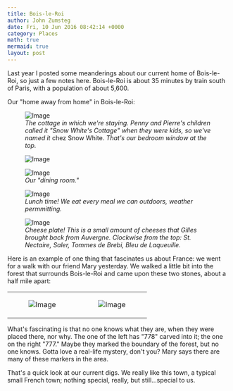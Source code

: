 ```yaml
---
title: Bois-le-Roi
author: John Zumsteg
date: Fri, 10 Jun 2016 08:42:14 +0000
category: Places
math: true
mermaid: true
layout: post
---
```

Last year I posted some meanderings about our current home of Bois-le-Roi, so just a few notes here. Bois-le-Roi is about 35 minutes by train south of Paris, with a population of about 5,600.

Our "home away from home" in Bois-le-Roi:

<figure class = "landscape">
	<img src="{{"/assets/images/2016/06/DSC09988.jpg" | prepend: site.baseurl  }}" alt="Image" />
	<figcaption><em>The cottage in which we're staying. Penny and Pierre's children called it "Snow White's Cottage" when they were kids, so we've named it </em>chez Snow White.<em>  That's our bedroom window at the top.</em></figcaption>
</figure>



<figure class = "portrait">
	<img src="{{"/assets/images/2016/06/DSC09987.jpg" | prepend: site.baseurl  }}" alt="Image" />
	<figcaption></figcaption>
</figure>



<figure class = "landscape">
	<img src="{{"/assets/images/2016/06/DSC09990.jpg" | prepend: site.baseurl  }}" alt="Image" />
	<figcaption><em>Our "dining room."</em></figcaption>
</figure>



<figure class = "landscape">
	<img src="{{"/assets/images/2016/06/DSC09980.jpg" | prepend: site.baseurl  }}" alt="Image" />
	<figcaption><em>Lunch time! We eat every meal we can outdoors, weather permmitting.</em></figcaption>
</figure>



<figure class = "landscape">
	<img src="{{"/assets/images/2016/06/DSC09981.jpg" | prepend: site.baseurl  }}" alt="Image" />
	<figcaption><em>Cheese plate! This is a small amount of cheeses that Gilles brought back from Auvergne. Clockwise from the top: St. Nectaire, Saler, Tommes de Brebi, Bleu de Laqueuille.</em></figcaption>
</figure>



Here is an example of one thing that fascinates us about France: we went for a walk with our friend Mary yesterday. We walked a little bit into the forest that surrounds Bois-le-Roi and came upon these two stones, about a half mile apart:
<table>
<tbody>
<tr>
<td><figure class = "portrait">
	<img src="{{"/assets/images/2016/06/DSC09982.jpg" | prepend: site.baseurl  }}" alt="Image" />
	<figcaption></figcaption>
</figure>

</td>
<td><figure class = "portrait">
	<img src="{{"/assets/images/2016/06/DSC09983.jpg" | prepend: site.baseurl  }}" alt="Image" />
	<figcaption></figcaption>
</figure>

</td>
</tr>
</tbody>
</table>
What's fascinating is that no one knows what they are, when they were placed there, nor why. The one of the left has "778" carved into it; the one on the right "777." Maybe they marked the boundary of the forest, but no one knows. Gotta love a real-life mystery, don't you? Mary says there are many of these markers in the area.

That's a quick look at our current digs. We really like this town, a typical small French town; nothing special, really, but still...special to us.
